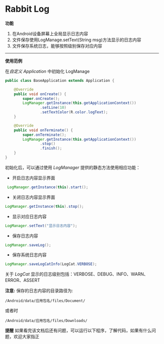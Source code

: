 # Rabbit Log
**功能**
1. 在Android设备屏幕上全局显示日志内容
2. 文件保存使用LogManage.setText(String msg)方法显示的日志内容
3. 文件保存系统日志，能够按照级别保存对应内容
---
**使用范例**

在*自定义 Application* 中初始化 LogManage
```Java
public class BaseApplication extends Application {

    @Override
    public void onCreate() {
        super.onCreate();
        LogManager.getInstance(this.getApplicationContext())
                .setLine(10)
                .setTextColor(R.color.logText);
    }

    @Override
    public void onTerminate() {
        super.onTerminate();
        LogManager.getInstance(this.getApplicationContext())
                .stop()
                .finish();
    }
}
```
初始化后，可以通过使用 *LogManager* 提供的静态方法使用相应功能：
* 开启日志内容显示界面
```Java
 LogManager.getInstance(this).start();
```
* 关闭日志内容显示界面
```Java
LogManager.getInstance(this).stop();
```
* 显示对应日志内容
```Java
LogManager.setText("显示日志内容");
```
* 保存日志内容
```Java
LogManager.saveLog();
```
* 保存系统日志内容
```Java
LogManager.saveLogCatInfo(LogCat.VERBOSE);
```
关于 *LogCat* 显示的日志级别包括：VERBOSE、DEBUG、INFO、WARN、ERROR、ASSERT

**注意:** 保存的日志内容的目录路径为:
```
/Android/data/应用包名/files/Document/
```
或者时
```
/Android/data/应用包名/files/Downloads/
```
**提醒**
如果看完该文档后还有问题，可以运行以下程序，了解代码，如果有什么问题，欢迎大家指正
